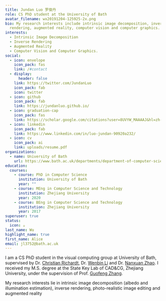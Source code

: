 ```yaml
---
title: Jundan Luo 罗俊丹
role: CS PhD student at the University of Bath
avatar_filename: wx20191204-125925-2x.png
bio: My research interests include intrinsic image decomposition, inverse
  rendering, augmented reality, computer vision and computer graphics.
interests:
  - Intrinsic Image Decomposition
  - Inverse Rendering
  - Augmented Reality
  - Computer Vision and Computer Graphics.
social:
  - icon: envelope
    icon_pack: fas
    link: /#contact
  - display:
      header: false
    link: https://twitter.com/JundanLuo
    icon_pack: fab
    icon: twitter
  - icon: github
    icon_pack: fab
    link: https://jundanluo.github.io/
  - icon: graduation-cap
    icon_pack: fas
    link: https://scholar.google.com/citations?user=8UVYW_MAAAAJ&hl=zh-CN&oi=ao
  - icon: linkedin
    icon_pack: fab
    link: https://www.linkedin.com/in/luo-jundan-90920a232/
  - icon: cv
    icon_pack: ai
    link: uploads/resume.pdf
organizations:
  - name: University of Bath
    url: https://www.bath.ac.uk/departments/department-of-computer-science/
education:
  courses:
    - course: PhD in Computer Science
      institution: University of Bath
      year: ""
    - course: MEng in Computer Science and Technology
      institution: Zhejiang University
      year: 2020
    - course: BEng in Computer Science and Technology
      institution: Zhejiang University
      year: 2017
superuser: true
status:
  icon: ☕️
last_name: Wu
highlight_name: true
first_name: Alice
email: jl3752@bath.ac.uk
---
```

I am a CS PhD student in the visual computing group at University of Bath, supervised by Dr. [Christian Richardt](https://richardt.name/), Dr. [Wenbin Li](https://wbli.me/) and Dr. [Nanxuan Zhao](http://nxzhao.com/). I received my M.S. degree at the State Key Lab of CAD&CG, Zhejiang University, under the supervision of Prof. [Guofeng Zhang](http://www.cad.zju.edu.cn/home/gfzhang/).

M﻿y research interests lie in intrinsic image decomposition (albedo and illumination estimation), inverse rendering, photo-realistic image editing and augmented reality